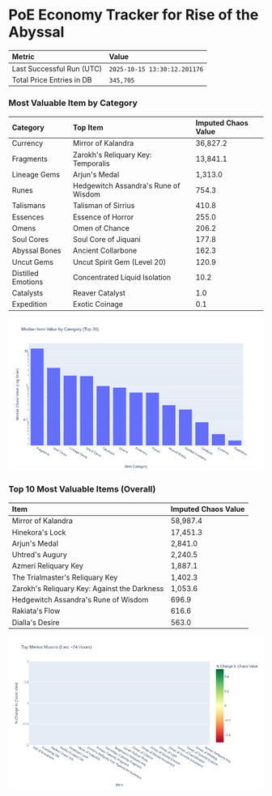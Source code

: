 # PoE Economy Tracker for Rise of the Abyssal

<!-- START_MAINTENANCE -->
| Metric | Value |
|:---|:---|
| Last Successful Run (UTC) | `2025-10-15 13:30:12.201176` |
| Total Price Entries in DB | `345,705` |

<!-- END_MAINTENANCE -->

<!-- START_DATAFRAME_DEBUG -->
<!-- END_DATAFRAME_DEBUG -->

<!-- START_CATEGORY_ANALYSIS -->
### Most Valuable Item by Category
| Category | Top Item | Imputed Chaos Value |
| :--- | :--- | :--- |
| Currency | Mirror of Kalandra | 36,827.2 |
| Fragments | Zarokh's Reliquary Key: Temporalis | 13,841.1 |
| Lineage Gems | Arjun's Medal | 1,313.0 |
| Runes | Hedgewitch Assandra's Rune of Wisdom | 754.3 |
| Talismans | Talisman of Sirrius | 410.8 |
| Essences | Essence of Horror | 255.0 |
| Omens | Omen of Chance | 206.2 |
| Soul Cores | Soul Core of Jiquani | 177.8 |
| Abyssal Bones | Ancient Collarbone | 162.3 |
| Uncut Gems | Uncut Spirit Gem (Level 20) | 120.9 |
| Distilled Emotions | Concentrated Liquid Isolation | 10.2 |
| Catalysts | Reaver Catalyst | 1.0 |
| Expedition | Exotic Coinage | 0.1 |


![Category Analysis Chart](charts/category_analysis.png)
<!-- END_ANALYSIS -->

<!-- START_ANALYSIS -->
### Top 10 Most Valuable Items (Overall)
| Item | Imputed Chaos Value |
| :--- | :--- |
| Mirror of Kalandra | 58,987.4 |
| Hinekora's Lock | 17,451.3 |
| Arjun's Medal | 2,841.0 |
| Uhtred's Augury | 2,240.5 |
| Azmeri Reliquary Key | 1,887.1 |
| The Trialmaster's Reliquary Key | 1,402.3 |
| Zarokh's Reliquary Key: Against the Darkness | 1,053.6 |
| Hedgewitch Assandra's Rune of Wisdom | 696.9 |
| Rakiata's Flow | 616.6 |
| Dialla's Desire | 563.0 |


![Market Movers Chart](charts/market_movers.png)
<!-- END_ANALYSIS -->
